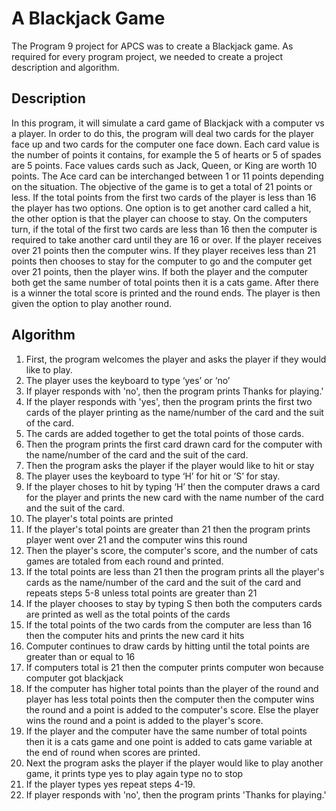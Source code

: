 # A Blackjack Game
The Program 9 project for APCS  was to create a Blackjack game. As required for every program project, we needed to create a project description and algorithm.

## Description
In this program, it will simulate a card game of Blackjack with a computer vs a player. In order to do this, the program will deal two cards for the player face up and two cards for the computer one face down. Each card value is the number of points it contains, for example the 5 of hearts or 5 of spades are 5 points. Face values cards such as Jack, Queen, or King are worth 10 points. The Ace card can be interchanged between 1 or 11 points depending on the situation. The objective of the game is to get a total of 21 points or less. If the total points from the first two cards of the player is less than 16 the player has two options. One option is to get another card called a hit, the other option is that the player can choose to stay. On the computers turn, if the total of the first two cards are less than 16 then the computer is required to take another card until they are 16 or over. If the player receives over 21 points then the computer wins. If they player receives less than 21 points then chooses to stay for the computer to go and the computer get over 21 points, then the player wins. If both the player and the computer both get the same number of total points then it is a cats game. After there is a winner the total score is printed and the round ends. The player is then given the option to play another round.


## Algorithm
1. First, the program welcomes the player and asks the player if they would like to play.
2. The player uses the keyboard to type ‘yes’ or ‘no’
3. If player responds with 'no', then the program prints Thanks for playing.'
4. If the player responds with 'yes', then the program prints the first two cards of the player printing as the name/number of the card and the suit of the card.
5. The cards are added together to get the total points of those cards.
6. Then the program prints the first card drawn card for the computer with the name/number of the card and the suit of the card.
7. Then the program asks the player if the player would like to hit or stay
8. The player uses the keyboard to type ‘H’ for hit or ’S’ for stay.
9. If the player choses to hit by typing ‘H’ then the computer draws a card for the player and prints the new card with the name number of the card and the suit of the card.
10. The player's total points are printed
11. If the player's total points are greater than 21 then the program prints player went over 21 and the computer wins this round
12. Then the player's score, the computer's score, and the number of cats games are totaled from each round and printed.
13. If the total points are less than 21 then the program prints all the player's cards as the name/number of the card and the suit of the card and repeats steps 5-8 unless total points are greater than 21
14. If the player chooses to stay by typing S then both the computers cards are printed as well as the total points of the cards
15. If the total points of the two cards from the computer are less than 16 then the computer hits and prints the new card it hits
16. Computer continues to draw cards by hitting until the total points are greater than or equal to 16
17. If computers total is 21 then the computer prints computer won because computer got blackjack
18. If the computer has higher total points than the player of the round and player has less total points then the computer then the computer wins the round and a point is added to the computer's score. Else the player wins the round and a point is added to the player's score.
19. If the player and the computer have the same number of total points then it is a cats game and one point is added to cats game variable at the end of round when scores are printed.
20. Next the program asks the player if the player would like to play another game, it prints type yes to play again type no to stop
21. If the player types yes repeat steps 4-19.
22. If player responds with 'no', then the program prints 'Thanks for playing.'

